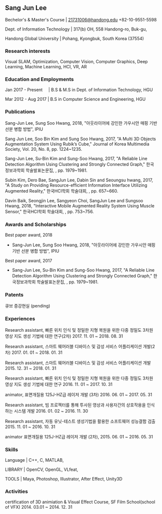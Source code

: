 ## Sang Jun Lee

Bechelor's & Master's Course    | 21731006@handong.edu +82-10-9551-5598

Dept. of Information Technology |    317(b) OH, 558 Handong-ro, Buk-gu,

Handong Global University       | Pohang, Kyongbuk, South Korea (37554)

### Research interests
Visual SLAM, Optimization, Computer Vision, Computer Graphics, Deep Learning, Machine Learning, HCI, VR, AR

### Education and Employments

Jan 2017 - Present     |  B.S & M.S in Dept. of Information Technology, HGU 

Mar 2012 - Aug 2017    |  B.S in Computer Science and Engineering, HGU

### Publications

Sang-Jun Lee, Sung Soo Hwang, 2018, "아웃라이어에 강인한 가우시안 매핑 기반 선분 병합 방법", IPIU
 
Sang Jun Lee, Soo Bin Kim and Sung Soo Hwang, 2017, "A Multi 3D Objects Augmentation System Using Rubik’s Cube," Journal of Korea Multimedia Society, Vol. 20, No. 8, pp. 1224~1235.

Sang-Jun Lee, Su-Bin Kim and Sung-Soo Hwang, 2017, "A Reliable Line Detection Algorithm Using Clustering and Strongly Connected Graph," 한국정보과학회 학술발표논문집, , pp. 1979~1981.

Subin Kim, Dero Bae, SangJun Lee, Dabin Sin and Seoungsu hwang, 2017, "A Study on Providing Resource-efficient Information Interface Utilizing Augmented Reality," 한국HCI학회 학술대회, , pp. 657~660.

Davin Baik, Seongjin Lee, Sangyeon Choi, SangJun Lee and Sungsoo Hwang, 2018, "Interactive Mobile Augmented Reality System Using Muscle Sensor," 한국HCI학회 학술대회, , pp. 753~756.

### Awards and Scholarships

Best paper award, 2018

- Sang-Jun Lee, Sung Soo Hwang, 2018, "아웃라이어에 강인한 가우시안 매핑 기반 선분 병합 방법", IPIU


Best paper award, 2017

- Sang-Jun Lee, Su-Bin Kim and Sung-Soo Hwang, 2017, "A Reliable Line Detection Algorithm Using Clustering and Strongly Connected Graph," 한국정보과학회 학술발표논문집, , pp. 1979~1981.


### Patents

큐브 증강현실 (pending)

### Experiences

Research assistant, 빠른 위치 인식 및 정밀한 지형 복원을 위한 다중 정밀도 3차원 영상 지도 생성 기법에 대한 연구(2차) 2017. 11. 01 ~ 2018. 08. 31

Research assistant, 스마트 웨어러블 디바이스 및 감성 서비스 어플리케이션 개발(2차) 2017. 01. 01 ~ 2018. 01. 31

Research assistant, 스마트 웨어러블 디바이스 및 감성 서비스 어플리케이션 개발 2015. 12. 31 ~ 2018. 01. 31

Research assistant, 빠른 위치 인식 및 정밀한 지형 복원을 위한 다중 정밀도 3차원 영상 지도 생성 기법에 대한 연구 2016. 11. 01 ~ 2017. 10. 31

animator, 표면개질용 125J-HZ급 레이저 개발 (3차) 2016. 06. 01 ~ 2017. 05. 31

Research assistant, 빔 프로젝터를 통해 투사된 영상과 사용자간의 상호작용을 인식하는 시스템 개발 2016. 01. 02 ~ 2016. 11. 30

Research assistant, 자동 유닛-테스트 생성기법을 활용한 소프트웨어 성능결함 검출 2015. 11. 01 ~ 2016. 10. 31

animator 표면개질용 125J-HZ급 레이저 개발 (2차), 2015. 06. 01 ~ 2016. 05. 31

### Skills

Language | C++, C, MATLAB, 

LIBRARY | OpenCV, OpenGL, VLfeat, 

TOOLS | Maya, Photoshop, Illustrator, After Effect, Unity3D

### Activities

certification of 3D animiation & Visual Effect Course, SF Film School(school of VFX) 2014. 03.01 ~ 2014. 12. 31 
